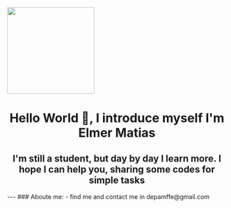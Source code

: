 <div id="header" aling="center">
  <img src="https://media.giphy.com/media/du3J3cXyzhj75IOgvA/giphy.gif" width="200" />
  <h1 align="center"> Hello World 👋, I introduce myself I'm Elmer Matias</h1>
  <h2 align="center"> I'm still a student, but day by day I learn more. I hope I can help you, sharing some codes for simple tasks
</div> 
---
### Aboute me:
- find me and contact me in depamffe@gmail.com
    
<!--
**ElmerFlores8/ElmerFlores8** is a ✨ _special_ ✨ repository because its `README.md` (this file) appears on your GitHub profile.

Here are some ideas to get you started:

- 🔭 I’m currently working on ...
- 🌱 I’m currently learning ...
- 👯 I’m looking to collaborate on ...
- 🤔 I’m looking for help with ...
- 💬 Ask me about ...
- 📫 How to reach me: ...
- 😄 Pronouns: ...
- ⚡ Fun fact: ...
-->
